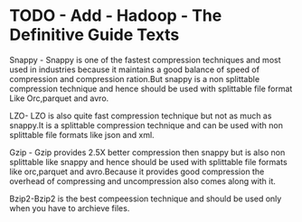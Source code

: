 # TODO - Add - Hadoop - The Definitive Guide Texts

Snappy - Snappy is one of the fastest compression techniques and most used in industries because it maintains a good balance of speed of compression and compression ration.But snappy is a non splittable compression technique and hence should be used with splittable file format Like Orc,parquet and avro.

LZO- LZO is also quite fast compression technique but not as much as snappy.It is a splittable compression technique and can be used with non splittable file formats like json and xml.

Gzip - Gzip provides 2.5X better compression then snappy but is also non splittable like snappy and hence should be used with splittable file formats like orc,parquet and avro.Because it provides good compression the overhead of compressing and uncompression also comes along with it.

Bzip2-Bzip2 is the best compeession technique and should be used only when you have to archieve files.
